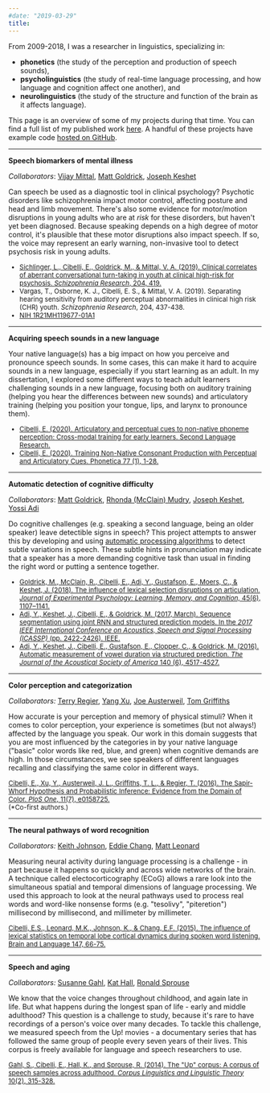 ```yaml
---
#date: "2019-03-29"
title:  
---
```


From 2009-2018, I was a researcher in linguistics, specializing in:

+ **phonetics** (the study of the perception and production of speech sounds),
+ **psycholinguistics** (the study of real-time language processing, and how language and cognition affect one another), and
+ **neurolinguistics** (the study of the structure and function of the brain as it affects language).

This page is an overview of some of my  projects during that time. You can find a full list of my published work <a href = "https://scholar.google.com/citations?user=4vfpQcMAAAAJ&hl=en">here</a>. A handful of these projects have example code <a href = "https://github.com/ecibelli?tab=repositories">hosted on GitHub</a>.

-----

**Speech biomarkers of mental illness**

*Collaborators*: <a href="http://www.psychology.northwestern.edu/people/faculty/core/profiles/vijay-mittal.html">Vijay Mittal</a>, <a href="http://faculty.wcas.northwestern.edu/matt-goldrick/">Matt Goldrick</a>, <a href="http://u.cs.biu.ac.il/~jkeshet/">Joseph Keshet</a>

Can speech be used as a diagnostic tool in clinical psychology? Psychotic disorders like schizophrenia impact motor control, affecting posture and head and limb movement. There's also some evidence for motor/motion disruptions in young adults who are at *risk* for these disorders, but haven't yet been diagnosed. Because speaking depends on a high degree of motor control, it's plausible that these motor disruptions also impact speech. If so, the voice may represent an early warning, non-invasive tool to detect psychosis risk in young adults.

<font size = 2>

+ <a href = "papers/sichlingerCibelliGoldrickMittal.pdf">Sichlinger, L., Cibelli, E., Goldrick, M., & Mittal, V. A. (2019). Clinical correlates of aberrant conversational turn-taking in youth at clinical high-risk for psychosis. *Schizophrenia Research*, 204, 419.</a> 
+ Vargas, T., Osborne, K. J., Cibelli, E. S., & Mittal, V. A. (2019). Separating hearing sensitivity from auditory perceptual abnormalities in clinical high risk (CHR) youth. *Schizophrenia Research*, 204, 437-438.
+ <a href= "https://projectreporter.nih.gov/project_info_description.cfm?aid=9746454&icde=44549007"> NIH 1R21MH119677-01A1</a>

</font>

----

**Acquiring speech sounds in a new language**


Your native language(s) has a big impact on how you perceive and pronounce speech sounds. In some cases, this can make it hard to acquire sounds in a new language, especially if you start learning as an adult. In my dissertation, I explored some different ways to teach adult learners challenging sounds in a new language, focusing both on auditory training (helping you hear the differences between new sounds) and articulatory training (helping you position your tongue, lips, and larynx to pronounce them).

<font size = 2>

+ <a href = "papers/cibelli2020_SLR_crossModalTraining.pdf"> Cibelli, E. (2020). Articulatory and perceptual cues to non-native phoneme perception: Cross-modal training for early learners. Second Language Research.</a> 
+ <a href = "papers/cibelli_phonetica2019.pdf"> Cibelli, E. (2020). Training Non-Native Consonant Production with Perceptual and Articulatory Cues. Phonetica 77 (1), 1-28.</a> 

</font>

----

**Automatic detection of cognitive difficulty**

<i>Collaborators</i>: <a href="http://faculty.wcas.northwestern.edu/matt-goldrick/">Matt Goldrick</a>, <a href="https://pennstate.pure.elsevier.com/en/persons/rhonda-mudry">Rhonda (McClain) Mudry</a>, <a href="http://u.cs.biu.ac.il/~jkeshet/">Joseph Keshet</a>, <a href="http://adiyoss.github.io/">Yossi Adi</a> 

Do cognitive challenges (e.g. speaking a second language, being an older speaker) leave detectible signs in speech? This project attempts to answer this by developing and using <a href = "https://github.com/MLSpeech/DeepPhoneticToolsTutorial">automatic processing algorithms</a> to detect subtle variations in speech. These subtle hints in pronunciation  may indicate that a speaker has a more demanding cognitive task than usual in finding the right word or putting a sentence together.

<font size = 2>

+ <a href = "papers/lexicalSelectionInteraction.pdf">Goldrick, M., McClain, R., Cibelli, E., Adi, Y., Gustafson, E., Moers, C., & Keshet, J. (2018). The influence of lexical selection disruptions on articulation. *Journal of Experimental Psychology: Learning, Memory, and Cognition,* 45(6), 1107–1141.</a>
+ <a href="https://arxiv.org/pdf/1610.07918.pdf">Adi, Y., Keshet, J., Cibelli, E., & Goldrick, M. (2017, March). Sequence segmentation using joint RNN and structured prediction models. In  the <i>2017 IEEE International Conference on Acoustics, Speech and Signal Processing (ICASSP)</i> (pp. 2422-2426). IEEE.</a>
+ <a href="https://pdfs.semanticscholar.org/30ae/51e58bfb6998849caa5e6059b6970bb73062.pdf">Adi, Y., Keshet, J., Cibelli, E., Gustafson, E., Clopper, C., & Goldrick, M. (2016). Automatic measurement of vowel duration via structured prediction. <i>The Journal of the Acoustical Society of America</i> 140 (6), 4517-4527.</a>

</font>

-----

**Color perception and categorization**

<i>Collaborators:</i> <a href="http://lclab.berkeley.edu/regier/">Terry Regier</a>,
<a href="http://www.cs.toronto.edu/~yangxu/">Yang Xu</a>, <a href="https://alab.psych.wisc.edu/">Joe Austerweil</a>, <a href="http://cocosci.berkeley.edu/tom/">Tom Griffiths</a>

How accurate is your perception and memory of physical stimuli? When it comes to color perception, your experience is sometimes (but not always!) affected by the language you speak. Our work in this domain suggests that you are most influenced by the categories in by your native language ("basic" color words like red, blue, and green) when cognitive demands are high. In those circumstances, we see speakers of different languages recalling and classifying the same color in different ways. 

<font size = "2"><a href="http://journals.plos.org/plosone/article?id=10.1371/journal.pone.0158725">Cibelli, E., Xu, Y., Austerweil, J. L., Griffiths, T. L., & Regier, T. (2016). The Sapir-Whorf Hypothesis and Probabilistic Inference: Evidence from the Domain of Color. *PloS One*, 11(7), e0158725.</a>
<br>(*Co-first authors.)</font>

-----

**The neural pathways of word recognition**

*Collaborators:* <a href ="http://linguistics.berkeley.edu/~kjohnson">Keith Johnson</a>, <a href ="http://changlab.ucsf.edu/edward-chang/">Eddie Chang</a>, <a href="http://profiles.ucsf.edu/matthew.leonard">Matt Leonard</a>

Measuring neural activity during language processing is a challenge - in part because it happens so quickly and across wide networks of the brain. A technique called electocorticography (ECoG) allows a rare look into the simultaneous spatial and temporal dimensions of language processing. We used this approach to look at the neural pathways used to process real words and word-like nonsense forms (e.g. "tesolivy", "piteretion") millisecond by millisecond, and millimeter by millimeter. 

<font size = 2>
<a href="papers/brainLx_cibelli2015.pdf">Cibelli, E.S., Leonard, M.K., Johnson, K., & Chang, E.F. (2015). The influence of lexical statistics on temporal lobe cortical dynamics during spoken word listening. Brain and Language 147, 66-75.</a>
</font>

-----

**Speech and aging**

*Collaborators:* <a href="http://linguistics.berkeley.edu/~gahl">Susanne Gahl</a>, 
<a href="http://www.linguistics.northwestern.edu/people/current-graduate-students/">Kat Hall</a>, 
<a href="http://linguistics.berkeley.edu/person/98">Ronald Sprouse</a></i>

We know that the voice changes throughout childhood, and again late in life. But what happens during the longest span of life - early and middle adulthood? This question is a challenge to study, because it's rare to have recordings of a person's voice over many decades. To tackle this challenge, we measured speech from the Up! movies - a documentary series that has followed the same group of people every seven years of their lives. This corpus is freely available for language and speech researchers to use.

<font size="2">
<a href="http://www.linguistics.berkeley.edu/~gahl/upRev.pdf"> Gahl, S., Cibelli, E., Hall, K., and Sprouse, R. (2014). The "Up" corpus: A corpus of speech samples across adulthood. <i>Corpus Linguistics and Linguistic Theory</i> 10(2), 315-328.</a>
</font>
